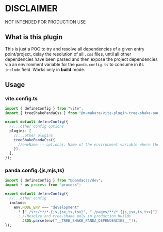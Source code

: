 # DISCLAIMER

NOT INTENDED FOR PRODUCTION USE

## What is this plugin

This is just a POC to try and resolve all dependencies of a given entry point/project, delay the resolution of all `.css` files, until all other dependencies have been parsed and then expose the project dependencies via an environment variable for the `panda.config.ts` to consume in its `include` field.
Works only in **build** mode.

## Usage

### vite.config.ts

```typescript
import { defineConfig } from "vite";
import { treeShakePandaCss } from "@m-makara/vite-plugin-tree-shake-panda-css";

export default defineConfig({
  //...other config options
  plugins: [
    //...other plugins
    treeShakePandaCss({
      //envName -- optional. Name of the environment variable where the resolved dependencies are. Defaults to __TREE_SHAKE_PANDA_DEPENDENCIES__
    }),
  ],
});
```

### panda.config.{js,mjs,ts}

```typescript
import { defineConfig } from "@pandacss/dev";
import * as process from "process";

export default defineConfig({
  //...other config
  include:
    env.NODE_ENV === "development"
      ? ["./src/**/*.{js,jsx,ts,tsx}", "./pages/**/*.{js,jsx,ts,tsx}"]
      : //Resolve and tree-shake only in production builds
        JSON.parse(env["__TREE_SHAKE_PANDA_DEPENDENCIES__"]),
});
```
